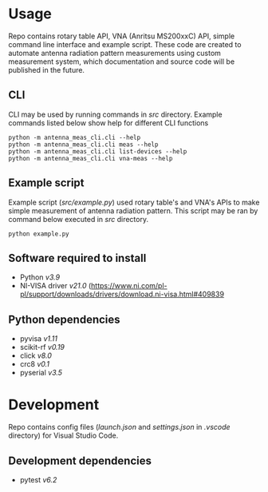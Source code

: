 # Usage
Repo contains rotary table API, VNA (Anritsu MS200xxC) API, simple command line interface and example script. These code are created to automate antenna radiation pattern measurements using custom measurement system, which documentation and source code will be published in the future.
## CLI
CLI may be used by running commands in *src* directory. Example commands listed below show help for different CLI functions
```
python -m antenna_meas_cli.cli --help
python -m antenna_meas_cli.cli meas --help
python -m antenna_meas_cli.cli list-devices --help
python -m antenna_meas_cli.cli vna-meas --help
```
## Example script
Example script (*src/example.py*) used rotary table's and VNA's APIs to make simple measurement of antenna radiation pattern. This script may be ran by command below executed in *src* directory.
```
python example.py
```
## Software required to install
- Python *v3.9*
- NI-VISA driver *v21.0* (https://www.ni.com/pl-pl/support/downloads/drivers/download.ni-visa.html#409839
## Python dependencies
- pyvisa *v1.11*
- scikit-rf *v0.19*
- click *v8.0*
- crc8 *v0.1*
- pyserial *v3.5*
# Development
Repo contains config files (*launch.json* and *settings.json* in *.vscode* directory) for Visual Studio Code.
## Development dependencies
- pytest *v6.2*